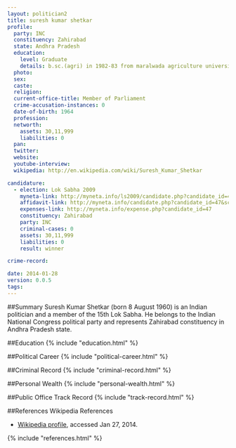 ```yaml
---
layout: politician2
title: suresh kumar shetkar
profile: 
  party: INC
  constituency: Zahirabad
  state: Andhra Pradesh
  education: 
    level: Graduate
    details: b.sc.(agri) in 1982-83 from maralwada agriculture university,parbhani,maharashtra
  photo: 
  sex: 
  caste: 
  religion: 
  current-office-title: Member of Parliament
  crime-accusation-instances: 0
  date-of-birth: 1964
  profession: 
  networth: 
    assets: 30,11,999
    liabilities: 0
  pan: 
  twitter: 
  website: 
  youtube-interview: 
  wikipedia: http://en.wikipedia.com/wiki/Suresh_Kumar_Shetkar

candidature: 
  - election: Lok Sabha 2009
    myneta-link: http://myneta.info/ls2009/candidate.php?candidate_id=47
    affidavit-link: http://myneta.info/candidate.php?candidate_id=47&scan=original
    expenses-link: http://myneta.info/expense.php?candidate_id=47
    constituency: Zahirabad 
    party: INC
    criminal-cases: 0
    assets: 30,11,999
    liabilities: 0
    result: winner 

crime-record: 

date: 2014-01-28
version: 0.0.5
tags: 
---
```

##Summary
Suresh Kumar Shetkar (born 8 August 1960) is an Indian politician and a member of the 15th Lok Sabha. He belongs to the Indian National Congress political party and represents Zahirabad constituency in Andhra Pradesh state.




##Education
{% include "education.html" %}


##Political Career
{% include "political-career.html" %}


##Criminal Record
{% include "criminal-record.html" %}


##Personal Wealth
{% include "personal-wealth.html" %}


##Public Office Track Record
{% include "track-record.html" %}


##References
Wikipedia References
- [Wikipedia profile]({{page.profile.wikipedia}}), accessed Jan 27, 2014.



{% include "references.html" %}